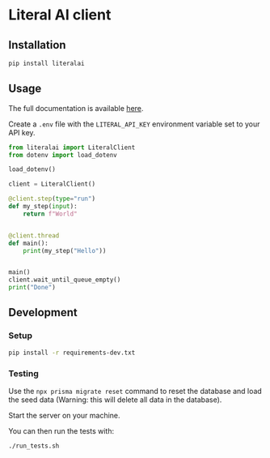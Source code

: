# Literal AI client

## Installation

```bash
pip install literalai
```

## Usage

The full documentation is available [here](https://docs.getliteral.ai/python-client).

Create a `.env` file with the `LITERAL_API_KEY` environment variable set to your API key.

```python
from literalai import LiteralClient
from dotenv import load_dotenv

load_dotenv()

client = LiteralClient()

@client.step(type="run")
def my_step(input):
    return f"World"


@client.thread
def main():
    print(my_step("Hello"))


main()
client.wait_until_queue_empty()
print("Done")
```

## Development

### Setup

```bash
pip install -r requirements-dev.txt
```

### Testing

Use the `npx prisma migrate reset` command to reset the database and load the seed data (Warning: this will delete all data in the database).

Start the server on your machine.

You can then run the tests with:

```bash
./run_tests.sh
```
